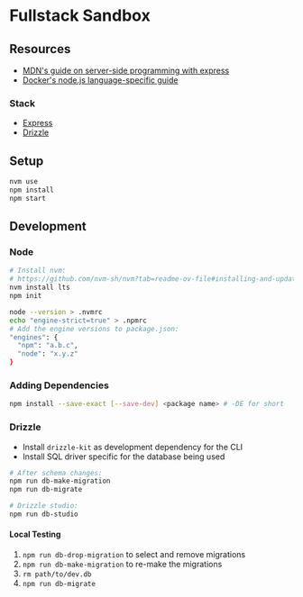 # Fullstack Sandbox

## Resources

- [MDN's guide on server-side programming with express](https://developer.mozilla.org/en-US/docs/Learn/Server-side/Express_Nodejs)
- [Docker's node.js language-specific guide](https://docs.docker.com/language/nodejs/)

### Stack
- [Express](https://expressjs.com/)
- [Drizzle](https://orm.drizzle.team/)

## Setup

```bash
nvm use
npm install
npm start
```

## Development

### Node
```bash
# Install nvm:
# https://github.com/nvm-sh/nvm?tab=readme-ov-file#installing-and-updating
nvm install lts
npm init

node --version > .nvmrc
echo "engine-strict=true" > .npmrc
# Add the engine versions to package.json:
"engines": {
  "npm": "a.b.c",
  "node": "x.y.z"
}
```

### Adding Dependencies

```bash
npm install --save-exact [--save-dev] <package name> # -DE for short
```

### Drizzle

- Install `drizzle-kit` as development dependency for the CLI
- Install SQL driver specific for the database being used

```bash
# After schema changes:
npm run db-make-migration
npm run db-migrate

# Drizzle studio:
npm run db-studio
```

#### Local Testing

1. `npm run db-drop-migration` to select and remove migrations
2. `npm run db-make-migration` to re-make the migrations
3. `rm path/to/dev.db`
3. `npm run db-migrate`
